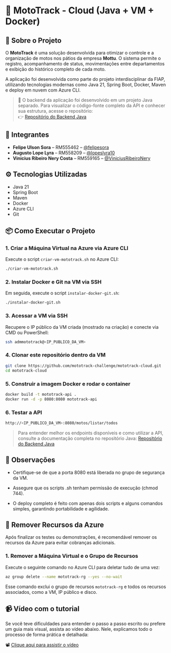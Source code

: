# 🛵 MotoTrack - Cloud (Java + VM + Docker)

## 📌 Sobre o Projeto

O **MotoTrack** é uma solução desenvolvida para otimizar o controle e a organização de motos nos pátios da empresa **Mottu**. O sistema permite o registro, acompanhamento de status, movimentações entre departamentos e exibição do histórico completo de cada moto.

A aplicação foi desenvolvida como parte do projeto interdisciplinar da FIAP, utilizando tecnologias modernas como Java 21, Spring Boot, Docker, Maven e deploy em nuvem com Azure CLI.

> 🔧 O backend da aplicação foi desenvolvido em um projeto Java separado. Para visualizar o código-fonte completo da API e conhecer sua estrutura, acesse o repositório:  
> 👉 [Repositório do Backend Java](https://github.com/mototrack-challenge/mototrack-backend-java)

## 👥 Integrantes

- **Felipe Ulson Sora** – RM555462 – [@felipesora](https://github.com/felipesora)
- **Augusto Lope Lyra** – RM558209 – [@lopeslyra10](https://github.com/lopeslyra10)
- **Vinicius Ribeiro Nery Costa** – RM559165 – [@ViniciusRibeiroNery](https://github.com/ViniciusRibeiroNery)


## ⚙️ Tecnologias Utilizadas

- Java 21
- Spring Boot
- Maven
- Docker
- Azure CLI
- Git

## 📦 Como Executar o Projeto

### 1. Criar a Máquina Virtual na Azure via Azure CLI

Execute o script `criar-vm-mototrack.sh` no Azure CLI:

```bash
./criar-vm-mototrack.sh
```

### 2. Instalar Docker e Git na VM via SSH

Em seguida, execute o script `instalar-docker-git.sh`:

```bash
./instalar-docker-git.sh
```

### 3. Acessar a VM via SSH

Recupere o IP público da VM criada (mostrado na criação) e conecte via CMD ou PowerShell:

```bash
ssh admmototrack@<IP_PUBLICO_DA_VM>
```

### 4. Clonar este repositório dentro da VM

```bash
git clone https://github.com/mototrack-challenge/mototrack-cloud.git
cd mototrack-cloud
```

### 5. Construir a imagem Docker e rodar o container

```bash
docker build -t mototrack-api .
docker run -d -p 8080:8080 mototrack-api
```

### 6. Testar a API

```bash
http://<IP_PUBLICO_DA_VM>:8080/motos/listar/todos
```
> Para entender melhor os endpoints disponíveis e como utilizar a API, consulte a documentação completa no repositório Java: [Repositório do Backend Java](https://github.com/mototrack-challenge/mototrack-backend-java)

## 📌 Observações

- Certifique-se de que a porta 8080 está liberada no grupo de segurança da VM.

- Assegure que os scripts .sh tenham permissão de execução (chmod 744).

- O deploy completo é feito com apenas dois scripts e alguns comandos simples, garantindo portabilidade e agilidade.

## 🧹 Remover Recursos da Azure

Após finalizar os testes ou demonstrações, é recomendável remover os recursos da Azure para evitar cobranças adicionais.

### 1. Remover a Máquina Virtual e o Grupo de Recursos

Execute o seguinte comando no Azure CLI para deletar tudo de uma vez:

```bash
az group delete --name mototrack-rg --yes --no-wait
```
Esse comando exclui o grupo de recursos `mototrack-rg` e todos os recursos associados, como a VM, IP público e disco.

## 📹 Vídeo com o tutorial

Se você teve dificuldades para entender o passo a passo escrito ou prefere um guia mais visual, assista ao vídeo abaixo. Nele, explicamos todo o processo de forma prática e detalhada:

📽️ [Clique aqui para assistir o vídeo](https://www.youtube.com/watch?v=SL4UYwfVDDo)